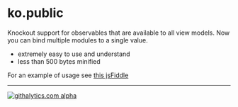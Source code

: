 ko.public
=========

Knockout support for observables that are available to all view models. Now you can bind multiple modules to a single value.

- extremely easy to use and understand
- less than 500 bytes minified

For an example of usage see [this jsFiddle](http://jsfiddle.net/amwmedia/4PKQS/ "ko.public example")

---
[![githalytics.com alpha](https://cruel-carlota.pagodabox.com/2d08ff03f0f37dae86306d68b726214a "githalytics.com")](http://githalytics.com/amwmedia/ko.public)